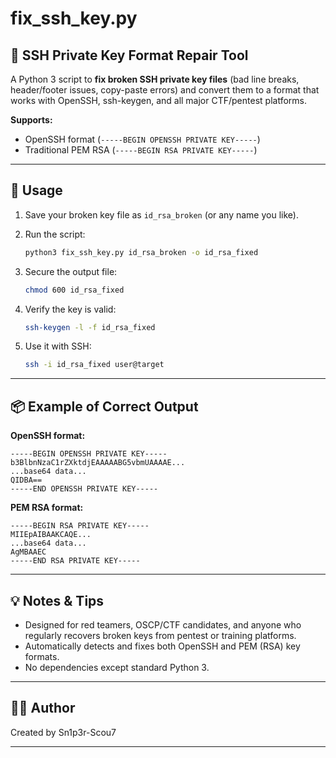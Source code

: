 
# fix_ssh_key.py

## 🔐 SSH Private Key Format Repair Tool

A Python 3 script to **fix broken SSH private key files** (bad line breaks, header/footer issues, copy-paste errors) and convert them to a format that works with OpenSSH, ssh-keygen, and all major CTF/pentest platforms.

**Supports:**
- OpenSSH format (`-----BEGIN OPENSSH PRIVATE KEY-----`)
- Traditional PEM RSA (`-----BEGIN RSA PRIVATE KEY-----`)

---

## 🚀 Usage

1. Save your broken key file as `id_rsa_broken` (or any name you like).
2. Run the script:

   ```bash
   python3 fix_ssh_key.py id_rsa_broken -o id_rsa_fixed
   ```

3. Secure the output file:

   ```bash
   chmod 600 id_rsa_fixed
   ```

4. Verify the key is valid:

   ```bash
   ssh-keygen -l -f id_rsa_fixed
   ```

5. Use it with SSH:

   ```bash
   ssh -i id_rsa_fixed user@target
   ```

---

## 📦 Example of Correct Output

**OpenSSH format:**
```
-----BEGIN OPENSSH PRIVATE KEY-----
b3BlbnNzaC1rZXktdjEAAAAABG5vbmUAAAAE...
...base64 data...
QIDBA==
-----END OPENSSH PRIVATE KEY-----
```

**PEM RSA format:**
```
-----BEGIN RSA PRIVATE KEY-----
MIIEpAIBAAKCAQE...
...base64 data...
AgMBAAEC
-----END RSA PRIVATE KEY-----
```

---

## 💡 Notes & Tips

- Designed for red teamers, OSCP/CTF candidates, and anyone who regularly recovers broken keys from pentest or training platforms.
- Automatically detects and fixes both OpenSSH and PEM (RSA) key formats.
- No dependencies except standard Python 3.

---

## 🧑‍💻 Author

Created by Sn1p3r-Scou7

---
